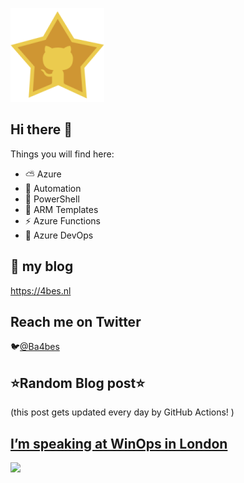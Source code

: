 ![Github Star](Assets/github-stars-logo_Color.png)

## Hi there 👋

Things you will find here:
- ⛅ Azure
- 🚗 Automation
- 🐚 PowerShell
- 💪 ARM Templates
- ⚡ Azure Functions
- 🚀 Azure DevOps


## 📝 my blog
<https://4bes.nl>

## Reach me on Twitter
🐦[@Ba4bes](https://twitter.com/Ba4bes)

<!---
- 🔭 I’m currently working on ...
- 🌱 I’m currently learning ...
- 👯 I’m looking to collaborate on ...
- 🤔 I’m looking for help with ...
- 💬 Ask me about ...
- 📫 How to reach me: ...
- 😄 Pronouns: ...
- ⚡ Fun fact: I have a standard poodle 🐩

-->

## ⭐Random Blog post⭐

(this post gets updated every day by GitHub Actions! )

<!-- Link -->
## [I&#8217;m speaking at WinOps in London](https://4bes.nl/2019/08/23/im-speaking-at-winops-in-london/)

<a href="https://4bes.nl/2019/08/23/im-speaking-at-winops-in-london/"><img src="https://4bes.nl/wp-content/uploads/2019/08/winops_logo_2018_001.png" height="250px"></a>

